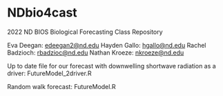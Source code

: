 # NDbio4cast
2022 ND BIOS Biological Forecasting Class Repository

Eva Deegan: edeegan2@nd.edu
Hayden Gallo: hgallo@nd.edu 
Rachel Badzioch: rbadzioc@nd.edu 
Nathan Kroeze: nkroeze@nd.edu


Up to date file for our forecast with downwelling shortwave radiation as a driver: FutureModel_2driver.R

Random walk forecast: FutureModel.R
